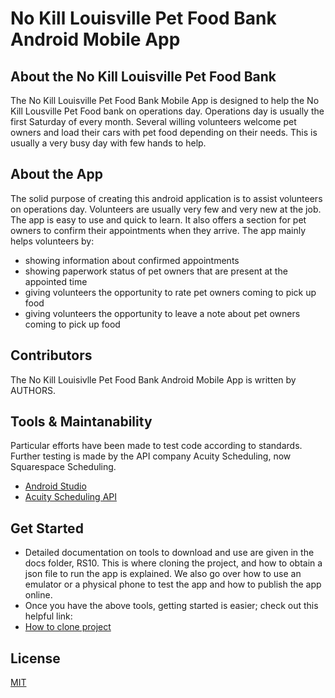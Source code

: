 # No Kill Louisville Pet Food Bank Android Mobile App

## About the No Kill Louisville Pet Food Bank 
The No Kill Louisville Pet Food Bank Mobile App is designed to help the No Kill Lousville Pet Food bank on operations day. Operations day is usually the first Saturday of every month. Several willing volunteers welcome pet owners and load their cars with pet food depending on their needs. This is usually a very busy day with few hands to help.
## About the App
The solid purpose of creating this android application is to assist volunteers on operations day. Volunteers are usually very few and very new at the job. The app is easy to use and quick to learn. It also offers a section for pet owners to confirm their appointments when they arrive. The app mainly helps volunteers by:
* showing information about confirmed appointments
* showing paperwork status of pet owners that are present at the appointed time
* giving volunteers the opportunity to rate pet owners coming to pick up food
* giving volunteers the opportunity to leave a note about pet owners coming to pick up food
## Contributors
The No Kill Louisivlle Pet Food Bank Android Mobile App is written by AUTHORS. 
## Tools & Maintanability
Particular efforts have been made to test code according to standards. Further testing is made by the API company Acuity Scheduling, now Squarespace Scheduling. 
* [Android Studio](https://developer.android.com/studio/?gclid=Cj0KCQjw48OaBhDWARIsAMd966ACNDMsxPvbTzg-wze3L9wtYWfAXi4_Q-HaM5mpnb4tDemwCCwyY9EaAp3FEALw_wcB&gclsrc=aw.ds)
* [Acuity Scheduling API](https://support.squarespace.com/hc/en-us)
## Get Started
* Detailed documentation on tools to download and use are given in the docs folder, RS10. This is where cloning the project, and how to obtain a json file to run the app is explained. We also go over how to use an emulator or a physical phone to test the app and how to publish the app online.
* Once you have the above tools, getting started is easier; check out this helpful link:
* [How to clone project](https://www.geeksforgeeks.org/how-to-clone-android-project-from-github-in-android-studio/)
## License
[MIT](https://choosealicense.com/licenses/mit/)
